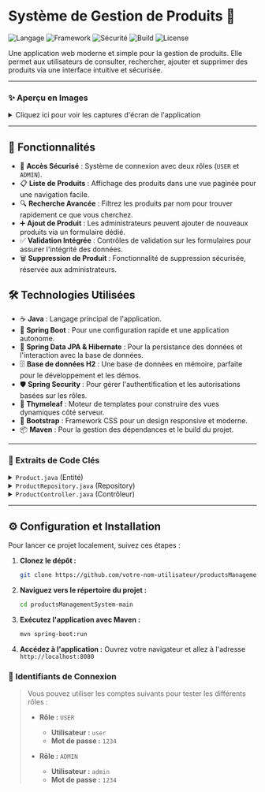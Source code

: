 
#  Système de Gestion de Produits 📂

![Langage](https://img.shields.io/badge/Langage-Java-orange.svg)
![Framework](https://img.shields.io/badge/Framework-Spring%20Boot-green.svg)
![Sécurité](https://img.shields.io/badge/Sécurité-Spring%20Security-blue.svg)
![Build](https://img.shields.io/badge/Build-Maven-C71A36.svg)
![License](https://img.shields.io/badge/License-MIT-yellow.svg)

Une application web moderne et simple pour la gestion de produits. Elle permet aux utilisateurs de consulter, rechercher, ajouter et supprimer des produits via une interface intuitive et sécurisée.

---

### ✨ Aperçu en Images

<details>
<summary>Cliquez ici pour voir les captures d'écran de l'application</summary>

**Page de Connexion**
*L'accès à l'application est protégé par Spring Security.*
![Page de Connexion](screenshots/login.png)

**Liste des Produits**
*Vue paginée et consultable par tous les utilisateurs connectés.*
![Liste des Produits](screenshots/product-list.png)

**Actions Administrateur**
*Le rôle "ADMIN" peut voir et utiliser le bouton de suppression.*
![Liste des Produits avec suppression](screenshots/product-list-with-delete.png)

**Formulaire d'Ajout**
*Formulaire simple pour créer un nouveau produit (accès admin).*
![Formulaire d'Ajout de Produit](screenshots/new-product-form.png)

**Validation des Données**
*La validation côté serveur empêche la soumission de données incorrectes.*
![Formulaire d'Ajout de Produit avec Validation](screenshots/new-product-form-validation.png)

</details>

---

## 🚀 Fonctionnalités

*   🔐 **Accès Sécurisé** : Système de connexion avec deux rôles (`USER` et `ADMIN`).
*   📋 **Liste de Produits** : Affichage des produits dans une vue paginée pour une navigation facile.
*   🔍 **Recherche Avancée** : Filtrez les produits par nom pour trouver rapidement ce que vous cherchez.
*   ➕ **Ajout de Produit** : Les administrateurs peuvent ajouter de nouveaux produits via un formulaire dédié.
*   ✅ **Validation Intégrée** : Contrôles de validation sur les formulaires pour assurer l'intégrité des données.
*   🗑️ **Suppression de Produit** : Fonctionnalité de suppression sécurisée, réservée aux administrateurs.

## 🛠️ Technologies Utilisées

*   ☕ **Java** : Langage principal de l'application.
*   🍃 **Spring Boot** : Pour une configuration rapide et une application autonome.
*   💾 **Spring Data JPA & Hibernate** : Pour la persistance des données et l'interaction avec la base de données.
*   🗄️ **Base de données H2** : Une base de données en mémoire, parfaite pour le développement et les démos.
*   🛡️ **Spring Security** : Pour gérer l'authentification et les autorisations basées sur les rôles.
*   🌿 **Thymeleaf** : Moteur de templates pour construire des vues dynamiques côté serveur.
*   💅 **Bootstrap** : Framework CSS pour un design responsive et moderne.
*   📦 **Maven** : Pour la gestion des dépendances et le build du projet.

---

### 🔌 Extraits de Code Clés

<details>
<summary><code>Product.java</code> (Entité)</summary>

```java
package com.example.demo.entities;

import jakarta.persistence.Entity;
import jakarta.persistence.GeneratedValue;
import jakarta.persistence.GenerationType;
import jakarta.persistence.Id;
import jakarta.validation.constraints.Min;
import jakarta.validation.constraints.NotEmpty;
import jakarta.validation.constraints.Size;
import lombok.AllArgsConstructor;
import lombok.Builder;
import lombok.Data;
import lombok.NoArgsConstructor;

@Entity
@Data @NoArgsConstructor @AllArgsConstructor @Builder
public class Product {
    @Id @GeneratedValue(strategy = GenerationType.IDENTITY)
    private Long id;
    @NotEmpty
    @Size(min = 2,max = 50)
    private String name;
    @Min(100)
    private double price;
    private int quantity;
}
```
</details>

<details>
<summary><code>ProductRepository.java</code> (Repository)</summary>

```java
package com.example.demo.repositories;

import com.example.demo.entities.Product;
import org.springframework.data.domain.Page;
import org.springframework.data.domain.Pageable;
import org.springframework.data.jpa.repository.JpaRepository;

public interface ProductRepository extends JpaRepository<Product,Long> {
    Page<Product> findByNameContains(String keyword, Pageable pageable);
}
```
</details>

<details>
<summary><code>ProductController.java</code> (Contrôleur)</summary>

```java
package com.example.demo.web;

import com.example.demo.entities.Product;
import com.example.demo.repositories.ProductRepository;
import jakarta.validation.Valid;
import lombok.AllArgsConstructor;
import org.springframework.data.domain.Page;
import org.springframework.data.domain.PageRequest;
import org.springframework.security.access.prepost.PreAuthorize;
import org.springframework.stereotype.Controller;
import org.springframework.ui.Model;
import org.springframework.validation.BindingResult;
import org.springframework.web.bind.annotation.GetMapping;
import org.springframework.web.bind.annotation.PostMapping;
import org.springframework.web.bind.annotation.RequestParam;

@Controller
@AllArgsConstructor
public class ProductController {
    private ProductRepository productRepository;

    @GetMapping("/")
    public String home(){
        return "redirect:/user/index";
    }
    @GetMapping("/user/index")
    public String index(Model model,
                        @RequestParam(name = "page",defaultValue = "0") int page,
                        @RequestParam(name = "size",defaultValue = "5") int size,
                        @RequestParam(name = "keyword",defaultValue = "") String kw
    ){
        Page<Product> pageProducts = productRepository.findByNameContains(kw, PageRequest.of(page,size));
        model.addAttribute("listProducts",pageProducts.getContent());
        model.addAttribute("pages",new int[pageProducts.getTotalPages()]);
        model.addAttribute("currentPage",page);
        model.addAttribute("keyword",kw);
        return "products";
    }
    @GetMapping("/admin/deleteProduct")
    @PreAuthorize("hasRole('ROLE_ADMIN')")
    public String deleteProduct(@RequestParam(name = "id") Long id,
                                @RequestParam(name = "keyword",defaultValue = "") String keyword,
                                @RequestParam(name = "page",defaultValue = "0") int page
                                ){
        productRepository.deleteById(id);
        return "redirect:/user/index?page="+page+"&keyword="+keyword;
    }
    @GetMapping("/admin/newProduct")
    @PreAuthorize("hasRole('ROLE_ADMIN')")
    public String newProduct(Model model){
        model.addAttribute("product",new Product());
        return "new-product";
    }
    @PostMapping("/admin/saveProduct")
    @PreAuthorize("hasRole('ROLE_ADMIN')")
    public String saveProduct(@Valid Product product, BindingResult bindingResult){
        if(bindingResult.hasErrors()){
            return "new-product";
        }
        productRepository.save(product);
        return "redirect:/user/index";
    }
}
```
</details>

---

## ⚙️ Configuration et Installation

Pour lancer ce projet localement, suivez ces étapes :

1.  **Clonez le dépôt :**
    ```bash
    git clone https://github.com/votre-nom-utilisateur/productsManagementSystem-main.git
    ```

2.  **Naviguez vers le répertoire du projet :**
    ```bash
    cd productsManagementSystem-main
    ```

3.  **Exécutez l'application avec Maven :**
    ```bash
    mvn spring-boot:run
    ```

4.  **Accédez à l'application :**
    Ouvrez votre navigateur et allez à l'adresse `http://localhost:8080`

### 🔑 Identifiants de Connexion

> Vous pouvez utiliser les comptes suivants pour tester les différents rôles :
>
> *   **Rôle :** `USER`
>     *   **Utilisateur :** `user`
>     *   **Mot de passe :** `1234`
>
> *   **Rôle :** `ADMIN`
>     *   **Utilisateur :** `admin`
>     *   **Mot de passe :** `1234`